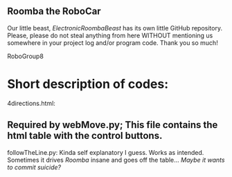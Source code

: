 Roomba the RoboCar
---
Our little beast, _ElectronicRoombaBeast_ has its own little GitHub repository. Please, please do not steal anything from here WITHOUT mentioning us somewhere in your project log and/or program code.
Thank you so much!

RoboGroup8
# Short description of codes:

4directions.html:

  Required by webMove.py; This file contains the html table with the control buttons.
---
followTheLine.py:
  Kinda self explanatory I guess. Works as intended. Sometimes it drives *Roomba* insane and goes off the table... _Maybe it wants to commit suicide?_
